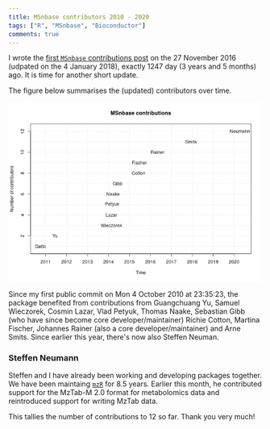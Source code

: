 ```yaml
---
title: MSnbase contributors 2010 - 2020
tags: ["R", "MSnbase", "Bioconductor"]
comments: true
---
```


I wrote the [first `MSnbase` contributions
post](https://lgatto.github.io/msnbase-contribs/) on the 27 November
2016 (udpated on the 4 January 2018), exactly 1247 day (3 years and 5
months) ago. It is time for another short update.

<!--more-->


The figure below summarises the (updated) contributors over time.

![MSnbase contributors](/images/msnbase-contributors-2020.png)

Since my first public commit on Mon 4 October 2010 at 23:35:23, the
package benefited from contributions from Guangchuang Yu, Samuel
Wieczorek, Cosmin Lazar, Vlad Petyuk, Thomas Naake, Sebastian Gibb
(who have since become core developer/maintainer) Richie Cotton,
Martina Fischer, Johannes Rainer (also a core developer/maintainer)
and Arne Smits. Since earlier this year, there's now also Steffen
Neuman.

### Steffen Neumann

Steffen and I have already been working and developing packages
together. We have been maintaing
[`mzR`](http://bioconductor.org/packages/release/bioc/html/mzR.html)
for 8.5 years. Earlier this month, he contributed support for the
MzTab-M 2.0 format for metabolomics data and reintroduced support for
writing MzTab data.

This tallies the number of contributions to 12 so far. Thank you very
much!


